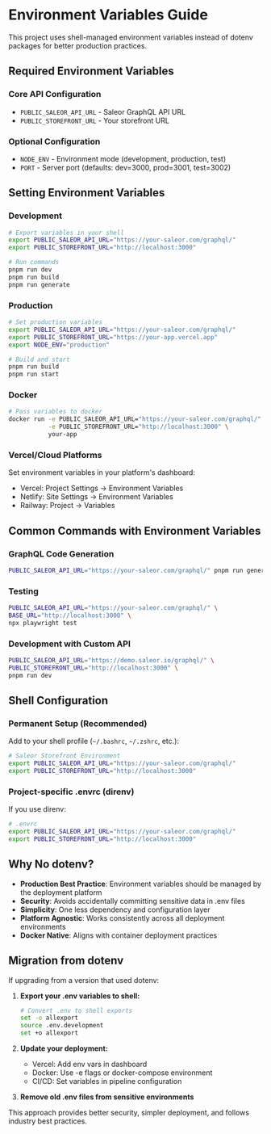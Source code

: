 # Environment Variables Guide

This project uses shell-managed environment variables instead of dotenv packages for better production practices.

## Required Environment Variables

### Core API Configuration

- `PUBLIC_SALEOR_API_URL` - Saleor GraphQL API URL
- `PUBLIC_STOREFRONT_URL` - Your storefront URL

### Optional Configuration

- `NODE_ENV` - Environment mode (development, production, test)
- `PORT` - Server port (defaults: dev=3000, prod=3001, test=3002)

## Setting Environment Variables

### Development

```bash
# Export variables in your shell
export PUBLIC_SALEOR_API_URL="https://your-saleor.com/graphql/"
export PUBLIC_STOREFRONT_URL="http://localhost:3000"

# Run commands
pnpm run dev
pnpm run build
pnpm run generate
```

### Production

```bash
# Set production variables
export PUBLIC_SALEOR_API_URL="https://your-saleor.com/graphql/"
export PUBLIC_STOREFRONT_URL="https://your-app.vercel.app"
export NODE_ENV="production"

# Build and start
pnpm run build
pnpm run start
```

### Docker

```bash
# Pass variables to docker
docker run -e PUBLIC_SALEOR_API_URL="https://your-saleor.com/graphql/" \
           -e PUBLIC_STOREFRONT_URL="http://localhost:3000" \
           your-app
```

### Vercel/Cloud Platforms

Set environment variables in your platform's dashboard:

- Vercel: Project Settings → Environment Variables
- Netlify: Site Settings → Environment Variables
- Railway: Project → Variables

## Common Commands with Environment Variables

### GraphQL Code Generation

```bash
PUBLIC_SALEOR_API_URL="https://your-saleor.com/graphql/" pnpm run generate
```

### Testing

```bash
PUBLIC_SALEOR_API_URL="https://your-saleor.com/graphql/" \
BASE_URL="http://localhost:3000" \
npx playwright test
```

### Development with Custom API

```bash
PUBLIC_SALEOR_API_URL="https://demo.saleor.io/graphql/" \
PUBLIC_STOREFRONT_URL="http://localhost:3000" \
pnpm run dev
```

## Shell Configuration

### Permanent Setup (Recommended)

Add to your shell profile (`~/.bashrc`, `~/.zshrc`, etc.):

```bash
# Saleor Storefront Environment
export PUBLIC_SALEOR_API_URL="https://your-saleor.com/graphql/"
export PUBLIC_STOREFRONT_URL="http://localhost:3000"
```

### Project-specific .envrc (direnv)

If you use direnv:

```bash
# .envrc
export PUBLIC_SALEOR_API_URL="https://your-saleor.com/graphql/"
export PUBLIC_STOREFRONT_URL="http://localhost:3000"
```

## Why No dotenv?

- **Production Best Practice**: Environment variables should be managed by the deployment platform
- **Security**: Avoids accidentally committing sensitive data in .env files
- **Simplicity**: One less dependency and configuration layer
- **Platform Agnostic**: Works consistently across all deployment environments
- **Docker Native**: Aligns with container deployment practices

## Migration from dotenv

If upgrading from a version that used dotenv:

1. **Export your .env variables to shell:**

   ```bash
   # Convert .env to shell exports
   set -o allexport
   source .env.development
   set +o allexport
   ```

2. **Update your deployment:**
   - Vercel: Add env vars in dashboard
   - Docker: Use -e flags or docker-compose environment
   - CI/CD: Set variables in pipeline configuration

3. **Remove old .env files from sensitive environments**

This approach provides better security, simpler deployment, and follows industry best practices.
